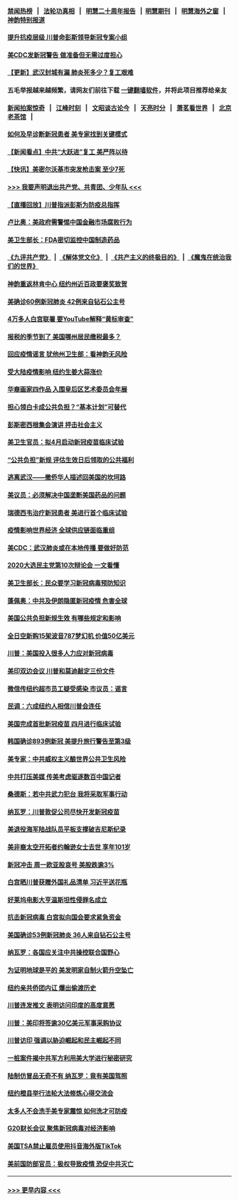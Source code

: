 #### [禁闻热榜](热点新闻.md?=0)  &nbsp;&nbsp;|&nbsp;&nbsp; [法轮功真相](https://github.com/gfw-breaker/truth/blob/master/README.md?=0) &nbsp;&nbsp;|&nbsp;&nbsp; [明慧二十周年报告](https://github.com/gfw-breaker/mh-reports/blob/master/README.md?=0) &nbsp;&nbsp;|&nbsp;&nbsp;[明慧期刊](https://github.com/gfw-breaker/mh-qikan) &nbsp;&nbsp;|&nbsp;&nbsp; [明慧海外之窗](https://github.com/gfw-breaker/mh-news/blob/master/README.md?=0) &nbsp;&nbsp;|&nbsp;&nbsp; [神韵特别报道](https://github.com/gfw-breaker/mh-news/blob/master/shenyun.md?=0)
#### [提升抗疫层级 川普命彭斯领导新冠专案小组](../pages/nsc412/n11898934.md?t=02271131) 
#### [美CDC发新冠警告 做准备但无需过度担心](../pages/nsc412/n11898923.md?t=02271131) 
#### [【更新】武汉封城有漏 肺炎死多少？复工艰难](../pages/nsc412/n11890652.md?t=02271131) 
#### 五毛举报越来越频繁，请网友们前往下载 [一键翻墙软件](https://github.com/gfw-breaker/ssr-accounts)，并将此项目推荐给亲友
#### [新闻拍案惊奇](https://github.com/gfw-breaker/banned-news/blob/master/pages/link4.md) &nbsp;&nbsp;|&nbsp;&nbsp; [江峰时刻](https://github.com/gfw-breaker/banned-news/blob/master/pages/link4.md) &nbsp;&nbsp;|&nbsp;&nbsp; [文昭谈古论今](https://github.com/gfw-breaker/banned-news/blob/master/pages/link4.md) &nbsp;&nbsp;|&nbsp;&nbsp; [天亮时分](https://github.com/gfw-breaker/banned-news/blob/master/pages/link4.md) &nbsp;&nbsp;|&nbsp;&nbsp; [萧茗看世界](https://github.com/gfw-breaker/banned-news/blob/master/pages/link4.md) &nbsp;&nbsp;|&nbsp;&nbsp; [北京老茶馆](https://github.com/gfw-breaker/banned-news/blob/master/pages/link4.md) &nbsp;&nbsp;|&nbsp;&nbsp; 
#### [如何及早诊断新冠患者 美专家找到关键模式](../pages/nsc412/n11898626.md?t=02271131) 
#### [【新闻看点】中共“大跃进”复工 美严阵以待](../pages/nsc412/n11898221.md?t=02271131) 
#### [【快讯】美密尔沃基市突发枪击案 至少7死](../pages/nsc412/n11898687.md?t=02271131) 
#### [>>> 我要声明退出共产党、共青团、少年队 <<<](https://github.com/begood0513/goodnews/blob/master/quit/letter.md) 
#### [【直播回放】川普指派彭斯为防疫总指挥](../pages/nsc412/n11898088.md?t=02271131) 
#### [卢比奥：美政府需警惕中国金融市场腐败行为](../pages/nsc412/n11898327.md?t=02271131) 
#### [美卫生部长：FDA密切监控中国制造药品](../pages/nsc412/n11898231.md?t=02271131) 
#### [《九评共产党》](https://github.com/begood0513/9ping.md/blob/master/README.md) &nbsp;|&nbsp; [《解体党文化》](../../../../jtdwh.md/blob/master/README.md)  &nbsp;|&nbsp; [《共产主义的终极目的》](../../../../gczydzjmd.md/blob/master/README.md) &nbsp;|&nbsp; [《魔鬼在统治我们的世界》](../../../../mgztzwmdsj.md/blob/master/README.md) 
#### [神韵重返林肯中心 纽约州近百政要褒奖致贺](../pages/nsc412/n11893366.md?t=02271131) 
#### [美确诊60例新冠肺炎 42例来自钻石公主号](../pages/nsc412/n11898098.md?t=02271131) 
#### [4万多人白宫联署 要YouTube解释“黄标审查”](../pages/nsc412/n11897803.md?t=02271131) 
#### [报税的季节到了 美国哪州居民缴税最多？](../pages/nsc412/n11897626.md?t=02271131) 
#### [回应疫情谣言 犹他州卫生部：看神韵无风险](../pages/nsc412/n11896078.md?t=02271131) 
#### [受大陆疫情影响  纽约生姜大蒜涨价](../pages/nsc412/n11896485.md?t=02271131) 
#### [华裔画家四作品  入围皇后区艺术委员会年展](../pages/nsc412/n11896497.md?t=02271131) 
#### [担心领白卡成公共负担？“基本计划”可替代](../pages/nsc412/n11896478.md?t=02271131) 
#### [彭斯密西根集会演讲 抨击社会主义](../pages/nsc412/n11896543.md?t=02271131) 
#### [美卫生官员：拟4月启动新冠疫苗临床试验](../pages/nsc412/n11896357.md?t=02271131) 
#### [“公共负担”新规  评估生效日后领取的公共福利](../pages/nsc412/n11893847.md?t=02271131) 
#### [逃离武汉——撤侨华人描述回美国的坎坷路](../pages/nsc412/n11895897.md?t=02271131) 
#### [美议员：必须解决中国垄断美国药品的问题](../pages/nsc412/n11895991.md?t=02271131) 
#### [瑞德西韦治疗新冠患者 美进行首个临床试验](../pages/nsc412/n11895845.md?t=02271131) 
#### [疫情影响世界经济 全球供应链面临重组](../pages/nsc412/n11895634.md?t=02271131) 
#### [美CDC：武汉肺炎或在本地传播 要做好防范](../pages/nsc412/n11895597.md?t=02271131) 
#### [2020大选民主党第10次辩论会 一文看懂](../pages/nsc412/n11895486.md?t=02271131) 
#### [美卫生部长：民众要学习新冠病毒预防知识](../pages/nsc412/n11895308.md?t=02271131) 
#### [蓬佩奥：中共及伊朗隐匿新冠疫情 危害全球](../pages/nsc412/n11895492.md?t=02271131) 
#### [美国公共负担新规生效 有哪些规定和影响](../pages/nsc412/n11893866.md?t=02271131) 
#### [全日空新购15架波音787梦幻机 价值50亿美元](../pages/nsc412/n11895154.md?t=02271131) 
#### [川普：美国投入很多人力应对新冠病毒](../pages/nsc412/n11894977.md?t=02271131) 
#### [美印双边会议 川普和莫迪敲定三份文件](../pages/nsc412/n11894247.md?t=02271131) 
#### [微信传纽约超市员工疑受感染  市议员：谣言](../pages/nsc412/n11893861.md?t=02271131) 
#### [民调：六成纽约人相信川普会连任](../pages/nsc412/n11893884.md?t=02271131) 
#### [美国完成首批新冠疫苗 四月进行临床试验](../pages/nsc412/n11893526.md?t=02271131) 
#### [韩国确诊893例新冠 美提升旅行警告至第3级](../pages/nsc412/n11893662.md?t=02271131) 
#### [美专家：中共威权主义酿世界公共卫生风险](../pages/nsc412/n11893474.md?t=02271131) 
#### [中共打压美媒 传美考虑驱逐数百中国记者](../pages/nsc412/n11893178.md?t=02271131) 
#### [桑德斯：若中共武力犯台 我将采取军事行动](../pages/nsc412/n11893282.md?t=02271131) 
#### [纳瓦罗：川普敦促公司尽快开发新冠疫苗](../pages/nsc412/n11893211.md?t=02271131) 
#### [美退役海军陆战队员平板支撑破吉尼斯纪录](../pages/nsc412/n11893022.md?t=02271131) 
#### [美非裔太空开拓者约翰逊女士去世 享年101岁](../pages/nsc412/n11892917.md?t=02271131) 
#### [新冠冲击 周一欧亚股哀号 美股跌逾3%](../pages/nsc412/n11892648.md?t=02271131) 
#### [白宫晒川普获赠外国礼品清单 习近平送花瓶](../pages/nsc412/n11892985.md?t=02271131) 
#### [好莱坞电影大亨温斯坦性侵罪名成立](../pages/nsc412/n11892907.md?t=02271131) 
#### [抗击新冠病毒 白宫拟向国会要求紧急资金](../pages/nsc412/n11892943.md?t=02271131) 
#### [美国确诊53例新冠肺炎 36人来自钻石公主号](../pages/nsc412/n11892877.md?t=02271131) 
#### [纳瓦罗：各国应关注中共操控联合国野心](../pages/nsc412/n11892856.md?t=02271131) 
#### [为证明地球是平的 美发明家自制火箭升空坠亡](../pages/nsc412/n11892645.md?t=02271131) 
#### [纽约亲共侨团内讧 爆出偷渡历史](../pages/nsc412/n11891235.md?t=02271131) 
#### [川普连发推文 表明访问印度的高度意愿](../pages/nsc412/n11891927.md?t=02271131) 
#### [川普：美印将签逾30亿美元军事采购协议](../pages/nsc412/n11892494.md?t=02271131) 
#### [川普访印 强调以胁迫崛起和民主崛起不同](../pages/nsc412/n11891855.md?t=02271131) 
#### [一桩案件揭中共军方利用美大学进行秘密研究](../pages/nsc412/n11891206.md?t=02271131) 
#### [陆制仿冒品无奇不有 纳瓦罗：竟有美国驾照](../pages/nsc412/n11890953.md?t=02271131) 
#### [纽约橙县举行法轮大法修炼心得交流会](../pages/nsc412/n11890760.md?t=02271131) 
#### [太多人不会洗手美专家震惊 如何洗才可防疫](../pages/nsc412/n11875866.md?t=02271131) 
#### [G20财长会议 聚焦新冠病毒对经济影响](../pages/nsc412/n11890400.md?t=02271131) 
#### [美国TSA禁止雇员使用抖音海外版TikTok](../pages/nsc412/n11890500.md?t=02271131) 
#### [美前国防部官员：极权导致疫情 恐促中共灭亡](../pages/nsc412/n11889092.md?t=02271131) 

----
#### [ >>> 更早内容 <<< ](../indexes/nsc412-earlier.md)
